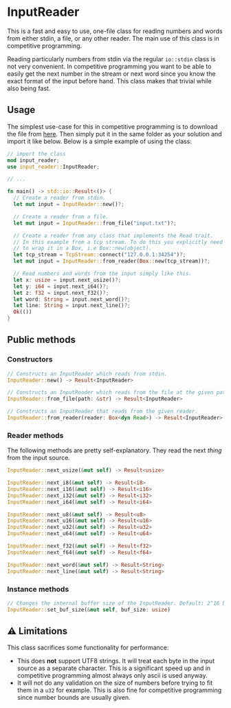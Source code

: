 # InputReader
This is a fast and easy to use, one-file class for reading numbers and words from either stdin, a file, or any other reader. The main use of this class is in competitive programming.

Reading particularly numbers from stdin via the regular `io::stdin` class is not very convenient. In competitive programming you want to be able to easily get the next number in the stream or next word since you know the exact format of the input before hand. This class makes that trivial while also being fast.

## Usage
The simplest use-case for this in competitive programming is to download the file from [here](https://github.com/AxlLind/InputReader/blob/master/src/input_reader.rs). Then simply put it in the same folder as your solution and import it like below. Below is a simple example of using the class:

```Rust
// import the class
mod input_reader;
use input_reader::InputReader;

// ...

fn main() -> std::io::Result<()> {
  // Create a reader from stdin.
  let mut input = InputReader::new()?;

  // Create a reader from a file.
  let mut input = InputReader::from_file("input.txt")?;

  // Create a reader from any class that implements the Read trait.
  // In this example from a tcp stream. To do this you explicitly need
  // to wrap it in a Box, i.e Box::new(object).
  let tcp_stream = TcpStream::connect("127.0.0.1:34254")?;
  let mut input = InputReader::from_reader(Box::new(tcp_stream))?;

  // Read numbers and words from the input simply like this.
  let x: usize = input.next_usize()?;
  let y: i64 = input.next_i64()?;
  let z: f32 = input.next_f32()?;
  let word: String = input.next_word()?;
  let line: String = input.next_line()?;
  Ok(())
}
```

## Public methods
### Constructors
```Rust
// Constructs an InputReader which reads from stdin.
InputReader::new() -> Result<InputReader>
```

```Rust
// Constructs an InputReader which reads from the file at the given path.
InputReader::from_file(path: &str) -> Result<InputReader>
```

```Rust
// Constructs an InputReader that reads from the given reader.
InputReader::from_reader(reader: Box<dyn Read>) -> Result<InputReader>
```

### Reader methods
The following methods are pretty self-explanatory. They read the next *thing* from the input source.

```Rust
InputReader::next_usize(&mut self) -> Result<usize>

InputReader::next_i8(&mut self) -> Result<i8>
InputReader::next_i16(&mut self) -> Result<i16>
InputReader::next_i32(&mut self) -> Result<i32>
InputReader::next_i64(&mut self) -> Result<i64>

InputReader::next_u8(&mut self) -> Result<u8>
InputReader::next_u16(&mut self) -> Result<u16>
InputReader::next_u32(&mut self) -> Result<u32>
InputReader::next_u64(&mut self) -> Result<u64>

InputReader::next_f32(&mut self) -> Result<f32>
InputReader::next_f64(&mut self) -> Result<f64>

InputReader::next_word(&mut self) -> Result<String>
InputReader::next_line(&mut self) -> Result<String>
```

### Instance methods
```Rust
// Changes the internal buffer size of the InputReader. Default: 2^16 bytes
InputReader::set_buf_size(&mut self, buf_size: usize)
```

## :warning: Limitations
This class sacrifices some functionality for performance:
- This does **not** support UTF8 strings. It will treat each byte in the input source as a separate character. This is a significant speed up and in competitive programming almost always only ascii is used anyway.
- It will not do any validation on the size of numbers before trying to fit them in a `u32` for example. This is also fine for competitive programming since number bounds are usually given.
